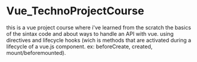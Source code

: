 # Vue_TechnoProjectCourse

this is a vue project course where i've learned from the scratch the basics of the sintax code and about ways to handle an API with vue. 
using directives and lifecycle hooks (wich is methods that are activated during a lifecycle of a vue.js component. ex: beforeCreate, created, mount/beforemounted).



